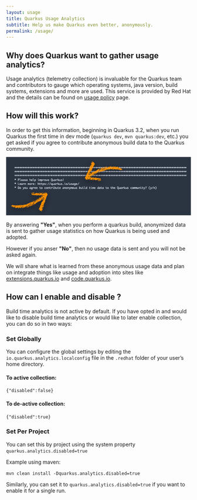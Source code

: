 ```yaml
---
layout: usage
title: Quarkus Usage Analytics
subtitle: Help us make Quarkus even better, anonymously.
permalink: /usage/
---
```


## Why does Quarkus want to gather usage analytics? 

Usage analytics (telemetry collection) is invaluable for the Quarkus team and contributors to gauge which operating systems, java version, build systems, extensions and more are used. This service is provided by Red Hat and the details can be found on [usage policy](/usage/policy) page.

## How will this work?

In order to get this information, beginning in Quarkus 3.2, when you run Quarkus the first time in dev mode (`quarkus dev`, `mvn quarkus:dev`, etc.) you get asked if you agree to contribute anonymous build data to the Quarkus community. 

![/assets/images/usage-prompt-arrows.png](/assets/images/usage-prompt-arrows.png)

By answering **"Yes"**, when you perform a quarkus build, anonymized data is sent to gather usage statistics on how Quarkus is being used and adopted.

However if you anser **"No"**, then no usage data is sent and you will not be asked again.

We will share what is learned from these anonymous usage data and plan on integrate things like usage and adoption into sites like [extensions.quarkus.io](extensions.quarkus.io) and [code.quarkus.io](code.quarkus.io).

## How can I enable and disable ?

Build time analytics is not active by default. If you have opted in and would like to disable build time analytics or would like to later enable collection, you can do so in two ways:

### Set Globally

You can configure the global settings by editing the `io.quarkus.analytics.localconfig` file in the `.redhat` folder of your user’s home directory.

#### To active collection: 

```
{"disabled":false}
```
#### To de-active collection: 

```
{"disabled":true}
```

### Set Per Project

You can set this by project using the system property `quarkus.analytics.disabled=true`

Example using maven:

```
mvn clean install -Dquarkus.analytics.disabled=true
```

Similarly, you can set it to `quarkus.analytics.disabled=true` if you want to enable it for a single run.

